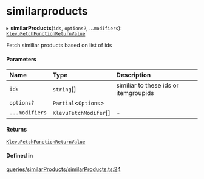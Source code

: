 # similarproducts
      
▸ **similarProducts**(`ids`, `options?`, ...`modifiers`): [`KlevuFetchFunctionReturnValue`](klevufetchfunctionreturnvalue.md)

Fetch similiar products based on list of ids

#### Parameters

| Name | Type | Description |
| :------ | :------ | :------ |
| `ids` | `string`[] | similiar to these ids or itemgroupids |
| `options?` | `Partial`<`Options`\> |  |
| `...modifiers` | `KlevuFetchModifer`[] | - |

#### Returns

[`KlevuFetchFunctionReturnValue`](klevufetchfunctionreturnvalue.md)

#### Defined in

[queries/similarProducts/similarProducts.ts:24](https://github.com/klevultd/frontend-sdk/blob/0515b77/packages/klevu-core/src/queries/similarProducts/similarProducts.ts#L24)

